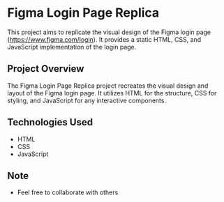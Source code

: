# Figma Login Page Replica

This project aims to replicate the visual design of the Figma login page (https://www.figma.com/login). It provides a static HTML, CSS, and JavaScript implementation of the login page.

## Project Overview

The Figma Login Page Replica project recreates the visual design and layout of the Figma login page. It utilizes HTML for the structure, CSS for styling, and JavaScript for any interactive components.

## Technologies Used

- HTML
- CSS
- JavaScript

## Note

- Feel free to collaborate with others
  